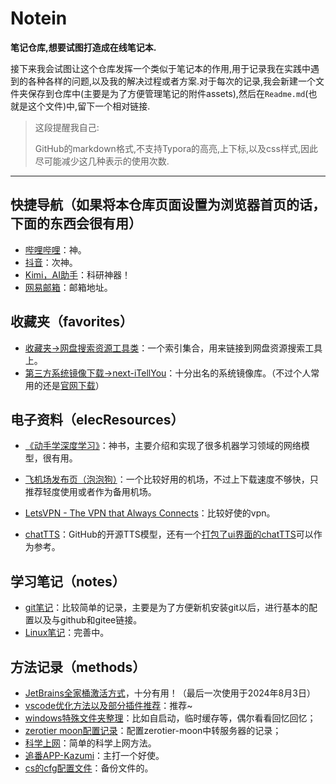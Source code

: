 # Notein
**笔记仓库,想要试图打造成在线笔记本.**

接下来我会试图让这个仓库发挥一个类似于笔记本的作用,用于记录我在实践中遇到的各种各样的问题,以及我的解决过程或者方案.对于每次的记录,我会新建一个文件夹保存到仓库中(主要是为了方便管理笔记的附件assets),然后在`Readme.md`(也就是这个文件)中,留下一个相对链接.

>这段提醒我自己:
>
>GitHub的markdown格式,不支持Typora的高亮,上下标,以及css样式,因此尽可能减少这几种表示的使用次数.

---

## 快捷导航（如果将本仓库页面设置为浏览器首页的话，下面的东西会很有用）

-   [哔哩哔哩](https://www.bilibili.com/)：神。
-   [抖音](https://www.douyin.com/)：次神。
-   [Kimi，AI助手](https://kimi.moonshot.cn/)：科研神器！
-   [网易邮箱](https://mail.163.com/)：邮箱地址。

## 收藏夹（favorites）

-   [收藏夹->网盘搜索资源工具类](./favorites/resourceSearch/resourceSearch.md)：一个索引集合，用来链接到网盘资源搜索工具上。
-   [第三方系统镜像下载->next-iTellYou](https://next.itellyou.cn/)：十分出名的系统镜像库。（不过个人常用的还是[官网下载](https://www.microsoft.com/zh-cn/software-download)）

## 电子资料（elecResources）

-   [《动手学深度学习》](https://zh-v2.d2l.ai/)：神书，主要介绍和实现了很多机器学习领域的网络模型，很有用。

-   [飞机场发布页（泡泡狗）](https://github.com/cvmaoddg/paopaodog)：一个比较好用的机场，不过上下载速度不够快，只推荐轻度使用或者作为备用机场。
-   [LetsVPN - The VPN that Always Connects](https://47.57.143.177/)：比较好使的vpn。
-   [chatTTS](https://github.com/2noise/ChatTTS)：GitHub的开源TTS模型，还有一个[打包了ui界面的chatTTS](https://github.com/jianchang512/ChatTTS-ui)可以作为参考。

## 学习笔记（notes）

-   [git笔记](./notes/git笔记/git笔记.md)：比较简单的记录，主要是为了方便新机安装git以后，进行基本的配置以及与github和gitee链接。
-   [Linux笔记](./notes/linux/linuxNote.md)：完善中。

## 方法记录（methods）

-   [JetBrains全家桶激活方式](./methods/JetBrainsActivation/JetBrainsActivation.md)，十分有用！（最后一次使用于2024年8月3日）
-   [vscode优化方法以及部分插件推荐](./methods/vscodeOptimization/vscode优化方法和实用插件.md)：推荐~
-   [windows特殊文件夹整理](./methods/windows特殊文件夹/windows特殊文件夹.md)：比如自启动，临时缓存等，偶尔看看回忆回忆；
-   [zerotier moon配置记录](./methods/zerotierMoon/zerotierMoon.md)：配置zerotier-moon中转服务器的记录；
-   [科学上网](./methods/magicNetMethods/magicNetMethods.md)：简单的科学上网方法。
-   [追番APP-Kazumi](./methods/追番/Kazumi.md)：主打一个好使。
-   [cs的cfg配置文件](./methods/cscfg/tiansang_cfg.cfg)：备份文件的。
